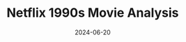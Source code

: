 ---
title: "Netflix 1990s Movie Analysis"
date: 2024-06-20
description: "Performed exploratory data analysis on Netflix’s 1990s movie catalog to uncover trends in genre, release year, runtime, and user ratings — helping content producers understand what defined the decade's top-performing titles."
link: "https://github.com/mrocran/datacamp-projects/blob/main/netflix-movie-analysis-1990s/netflix-movie-analysis-1990s.ipynb"
image: /assets/images/projects/netflix-movie-analysis.png
---